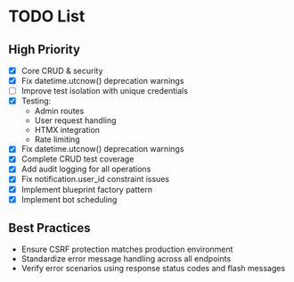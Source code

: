 # TODO List
## High Priority
- [x] Core CRUD & security
- [x] Fix datetime.utcnow() deprecation warnings
- [ ] Improve test isolation with unique credentials
- [x] Testing:
  - Admin routes
  - User request handling
  - HTMX integration
  - Rate limiting
- [x] Fix datetime.utcnow() deprecation warnings
- [x] Complete CRUD test coverage
- [x] Add audit logging for all operations
- [x] Fix notification.user_id constraint issues
- [x] Implement blueprint factory pattern
- [x] Implement bot scheduling

## Best Practices
- Ensure CSRF protection matches production environment
- Standardize error message handling across all endpoints
- Verify error scenarios using response status codes and flash messages

